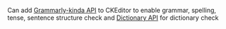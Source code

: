 Can add [Grammarly-kinda API](https://www.perfecttense.com/api) to CKEditor to enable grammar, spelling, tense, sentence structure check
and [Dictionary API](https://owlbot.info/?ref=public-apis) for dictionary check
